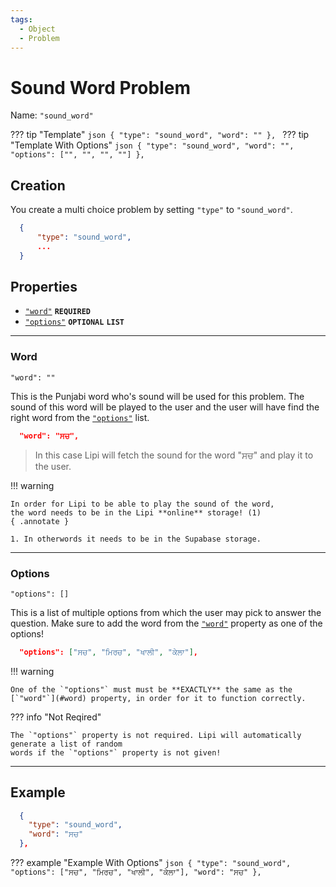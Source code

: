 ```yaml
---
tags:
  - Object
  - Problem
---
```

# Sound Word Problem

Name: `"sound_word"`

??? tip "Template"
    ```json
      {
        "type": "sound_word",
        "word": ""
      },
    ```
    ??? tip "Template With Options"
        ```json
          {
            "type": "sound_word",
            "word": "",
            "options": ["", "", "", ""]
          },
        ```

## Creation

You create a multi choice problem by setting `"type"` to `"sound_word"`. 

```json
  {
      "type": "sound_word",
      ...
  }
```

## Properties

* [`"word"`](#word) <code><b>REQUIRED</b></code>
* [`"options"`](#options) <code><b>OPTIONAL</b></code> <code><b>LIST</b></code>

--- 

### Word 

`"word": ""`

This is the Punjabi word who's sound will be used for this problem. The sound of this word will
be played to the user and the user will have find the right word from the [`"options"`](#options)
list.

```json
  "word": "ਸਚ",
```
> In this case Lipi will fetch the sound for the word "ਸਚ" and play it 
  to the user.

!!! warning

    In order for Lipi to be able to play the sound of the word,
    the word needs to be in the Lipi **online** storage! (1)
    { .annotate }

    1. In otherwords it needs to be in the Supabase storage.

--- 

### Options

`"options": []`

This is a list of multiple options from which the user may pick to answer the question.
Make sure to add the word from the [`"word"`](#word) property as one of the options!

```json
  "options": ["ਸਚ", "ਮਿਰਚ", "ਖਾਲੀ", "ਕੇਲਾ"],
```
!!! warning

    One of the `"options"` must must be **EXACTLY** the same as the
    [`"word"`](#word) property, in order for it to function correctly.

??? info "Not Reqired"

    The `"options"` property is not required. Lipi will automatically generate a list of random
    words if the `"options"` property is not given!
---

## Example
```json
  {
    "type": "sound_word",
    "word": "ਸਚ"
  },
```

??? example "Example With Options"
    ```json
      {
        "type": "sound_word",
        "options": ["ਸਚ", "ਮਿਰਚ", "ਖਾਲੀ", "ਕੇਲਾ"],
        "word": "ਸਚ"
      },
    ```